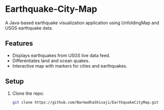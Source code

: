 # Earthquake-City-Map
A Java-based earthquake visualization application using UnfoldingMap and USGS earthquake data.

## Features
- Displays earthquakes from USGS live data feed.
- Differentiates land and ocean quakes.
- Interactive map with markers for cities and earthquakes.

## Setup
1. Clone the repo:  
   ```sh
   git clone https://github.com/NarmadhaShivaji/EarthquakeCityMap.git

